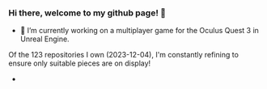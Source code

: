 ### Hi there, welcome to my github page! 👋

- 🔭 I’m currently working on a multiplayer game for the Oculus Quest 3 in Unreal Engine.

Of the 123 repositories I own (2023-12-04), I'm constantly refining to ensure only suitable pieces are on display!

- 
<!--
**arlwg/arlwg** is a ✨ _special_ ✨ repository because its `README.md` (this file) appears on your GitHub profile.

Here are some ideas to get you started:

- 🔭 I’m currently working on ...
- 🌱 I’m currently learning ...
- 👯 I’m looking to collaborate on ...
- 🤔 I’m looking for help with ...
- 💬 Ask me about ...
- 📫 How to reach me: ...
- 😄 Pronouns: ...

-->
